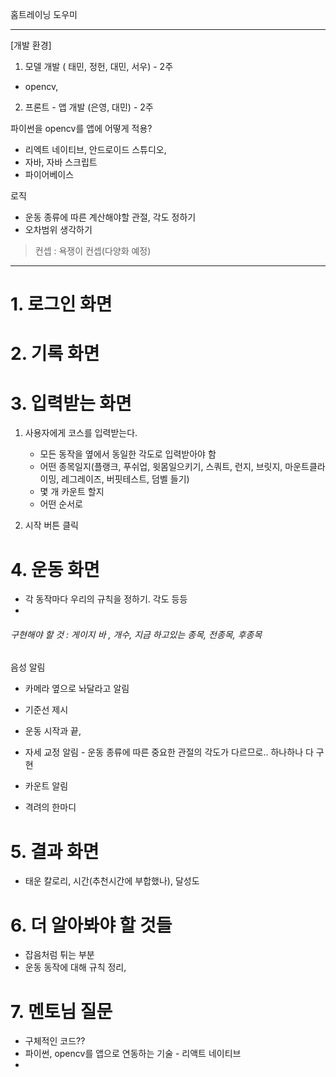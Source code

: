 홈트레이닝 도우미

---

[개발 환경]

1. 모델 개발 ( 태민, 정헌, 대민, 서우) - 2주

- opencv, 

2. 프론트 - 앱 개발 (은영, 대민) - 2주

  파이썬을 opencv를 앱에 어떻게 적용?

- 리엑트 네이티브, 안드로이드 스튜디오, 
- 자바, 자바 스크립트
- 파이어베이스

로직 

- 운동 종류에 따른 계산해야할 관절, 각도 정하기
- 오차범위 생각하기

> 컨셉  : 욕쟁이 컨셉(다양화 예정)

---



# 1. 로그인 화면



# 2. 기록 화면



# 3. 입력받는 화면

1. 사용자에게 코스를 입력받는다.

   - 모든 동작을 옆에서 동일한 각도로 입력받아야 함
   - 어떤 종목일지(플랭크, 푸쉬업, 윗몸일으키기, 스쿼트, 런지, 브릿지, 마운트클라이밍, 레그레이즈, 버핏테스트, 덤벨 들기)
   - 몇 개 카운트 할지
   - 어떤 순서로

2. 시작 버튼 클릭

   

# 4. 운동 화면

  - 각 동작마다 우리의 규칙을 정하기. 각도 등등
  - 

###### 구현해야 할 것 : 게이지 바 , 개수, 지금 하고있는 종목,  전종목, 후종목

음성 알림 

- 카메라 옆으로 놔달라고 알림
- 기준선 제시

- 운동 시작과 끝,
- 자세 교정 알림 - 운동 종류에 따른 중요한 관절의 각도가 다르므로.. 하나하나 다 구현
- 카운트 알림
- 격려의 한마디 

# 5. 결과 화면

- 태운 칼로리, 시간(추천시간에 부합했나), 달성도 

# 6. 더 알아봐야 할 것들

  - 잡음처럼 튀는 부분
  - 운동 동작에 대해 규칙 정리, 

# 7. 멘토님 질문

  - 구체적인 코드??
  - 파이썬, opencv를 앱으로 연동하는 기술 - 리액트 네이티브
  - 
